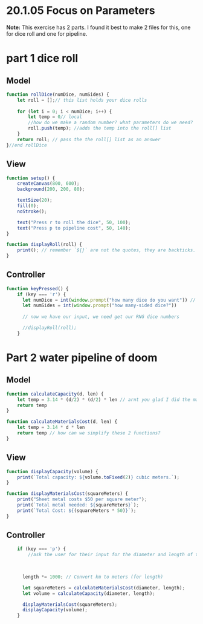 # 20.1.05 Focus on Parameters

**Note:** This exercise has 2 parts. I found it best to make 2 files for this, one for dice roll and one for pipeline.


# part 1 dice roll
## Model

```javascript
function rollDice(numDice, numSides) {
    let roll = [];// this list holds your dice rolls
    
    for (let i = 0; i < numDice; i++) {
        let temp = 0// local
        //how do we make a random number? what parameters do we need?
        roll.push(temp); //adds the temp into the roll[] list
    }
    return roll; // pass the the roll[] list as an answer
}//end rollDice
```

## View

```javascript
function setup() {
    createCanvas(800, 600);
    background(200, 200, 80);

    textSize(20);
    fill(0);
    noStroke();

    text("Press r to roll the dice", 50, 100);
    text("Press p to pipeline cost", 50, 140);
}

function displayRoll(roll) {
    print(); // remember `${}` are not the quotes, they are backticks. How do i use those to print an answer
}

```

## Controller
```javascript
function keyPressed() {
    if (key === 'r') {
      let numDice = int(window.prompt("how many dice do you want")) // the int() changes the answer into an integer.
      let numSides = int(window.prompt("how many-sided dice?"))
      
      // now we have our input, we need get our RNG dice numbers

      //displayRoll(roll);
    }


```





# Part 2 water pipeline of doom
## Model

```javascript
function calculateCapacity(d, len) {
    let temp = 3.14 * (d/2) * (d/2) * len // arnt you glad I did the math for you?
    return temp
}

function calculateMaterialsCost(d, len) {
    let temp = 3.14 * d * len 
    return temp // how can we simplify these 2 functions?
}


```

## View

```javascript
function displayCapacity(volume) {
    print(`Total capacity: ${volume.toFixed(2)} cubic meters.`);
}

function displayMaterialsCost(squareMeters) {
    print("Sheet metal costs $50 per square meter");
    print(`Total metal needed: ${squareMeters}`);
    print(`Total Cost: ${(squareMeters * 50)}`);
}
```

## Controller


```javascript
    if (key === 'p') {
        //ask the user for their input for the diameter and length of the pipe
      

    
      length *= 1000; // Convert km to meters (for length)

      let squareMeters = calculateMaterialsCost(diameter, length); 
      let volume = calculateCapacity(diameter, length);

      displayMaterialsCost(squareMeters);
      displayCapacity(volume);
    }
```
